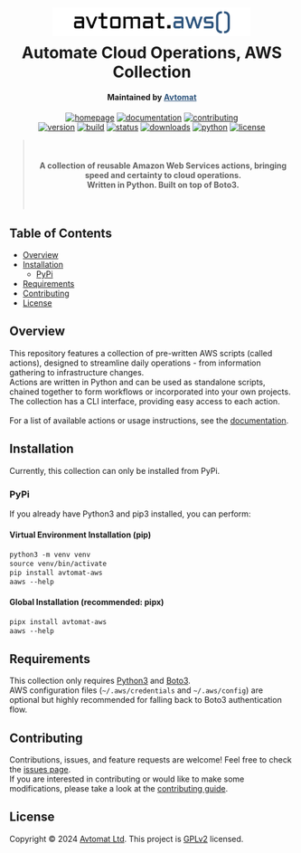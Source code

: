 <div align="center">
  <center>
    <a href="https://github.com/avtomat-hub/avtomat-aws">
      <img width="350" alt="Avtomat logo" src="logo.svg" />
    </a>
  </center>
</div>
<div align="center" style="margin-top: -30px">
  <center><h1 align="center">Automate Cloud Operations, AWS Collection<i></i></h1></center>
  <center><h4>Maintained by <a style="color: #2d547d;" href="https://avtomat.io" target="_blank">Avtomat</a></h4><i></i></center>
</div>

<div align="center">

[![homepage](https://img.shields.io/website?url=https%3A%2F%2Favtomat.io&style=flat-square)](https://avtomat.io)
[![documentation](https://img.shields.io/badge/documentation-yes-brightgreen.svg?style=flat-square)](https://docs.avtomat.io/aws/get_started)
[![contributing](https://img.shields.io/badge/contributing-guide-blue?style=flat-square)](/docs/CONTRIBUTING.md)
<br/>
[![version](https://img.shields.io/pypi/v/avtomat-aws?style=flat-square&label=version&color=blue)](https://github.com/avtomat-hub/avtomat-aws)
[![build](https://img.shields.io/github/actions/workflow/status/avtomat-hub/avtomat-aws/publish-to-pypi.yml?style=flat-square)](https://github.com/avtomat-hub/avtomat-aws/actions/workflows/publish-to-pypi.yml)
[![status](https://img.shields.io/pypi/status/avtomat-aws?style=flat-square)](https://pypi.org/p/avtomat-aws)
[![downloads](https://img.shields.io/pypi/dm/avtomat-aws?style=flat-square)](https://pypi.org/project/avtomat-aws/)
[![python](https://img.shields.io/pypi/pyversions/avtomat-aws?style=flat-square)](https://pypi.org/p/avtomat-aws)
[![license](https://img.shields.io/github/license/avtomat-hub/avtomat-aws?style=flat-square)](https://github.com/avtomat-hub/avtomat-aws/blob/main/LICENSE)

</div>

> </br><h4 align="center">**A collection of reusable Amazon Web Services actions, bringing speed and certainty to cloud operations. </br> 
> Written in Python. Built on top of Boto3.**</h4></br>

## Table of Contents

- [Overview](#overview)
- [Installation](#installation)
  - [PyPi](#pypi)
- [Requirements](#requirements)
- [Contributing](#contributing)
- [License](#license)

## Overview

This repository features a collection of pre-written AWS scripts (called actions), designed to streamline daily operations - from information gathering to infrastructure changes. </br> 
Actions are written in Python and can be used as standalone scripts, chained together to form workflows or incorporated into your own projects. </br> 
The collection has a CLI interface, providing easy access to each action. </br> </br>
For a list of available actions or usage instructions, see the [documentation](https://docs.avtomat.io/aws/get_started).

## Installation

Currently, this collection can only be installed from PyPi.

### PyPi

If you already have Python3 and pip3 installed, you can perform:

#### Virtual Environment Installation (pip)

```shell 
python3 -m venv venv
source venv/bin/activate
pip install avtomat-aws
aaws --help
```

#### Global Installation (recommended: pipx)

```shell
pipx install avtomat-aws
aaws --help
```

## Requirements

This collection only requires [Python3](https://www.python.org/) and [Boto3](https://boto3.amazonaws.com/v1/documentation/api/latest/index.html). </br>
AWS configuration files (`~/.aws/credentials` and `~/.aws/config`) are optional but highly recommended for falling back to Boto3 authentication flow.

## Contributing

Contributions, issues, and feature requests are welcome! Feel free to check the [issues page](https://github.com/avtomat-hub/avtomat-aws/issues). <br>If you are interested in contributing or would like to make some modifications, please take a look at the [contributing guide](/docs/CONTRIBUTING.md).

## License

Copyright © 2024 [Avtomat Ltd](https://avtomat.io). This project is [GPLv2](https://github.com/avtomat-hub/avtomat-aws/blob/main/LICENSE) licensed.